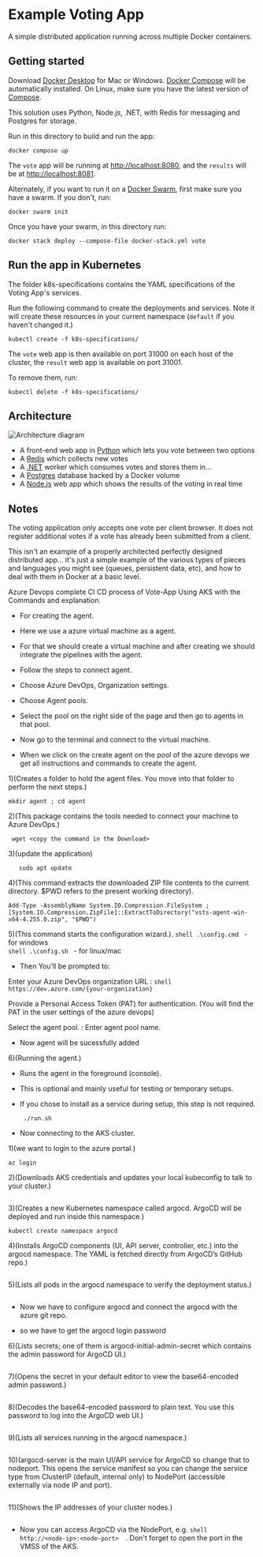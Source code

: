 # Example Voting App

A simple distributed application running across multiple Docker containers.

## Getting started

Download [Docker Desktop](https://www.docker.com/products/docker-desktop) for Mac or Windows. [Docker Compose](https://docs.docker.com/compose) will be automatically installed. On Linux, make sure you have the latest version of [Compose](https://docs.docker.com/compose/install/).

This solution uses Python, Node.js, .NET, with Redis for messaging and Postgres for storage.

Run in this directory to build and run the app:

```shell
docker compose up
```

The `vote` app will be running at [http://localhost:8080](http://localhost:8080), and the `results` will be at [http://localhost:8081](http://localhost:8081).

Alternately, if you want to run it on a [Docker Swarm](https://docs.docker.com/engine/swarm/), first make sure you have a swarm. If you don't, run:

```shell
docker swarm init
```

Once you have your swarm, in this directory run:

```shell
docker stack deploy --compose-file docker-stack.yml vote
```

## Run the app in Kubernetes

The folder k8s-specifications contains the YAML specifications of the Voting App's services.

Run the following command to create the deployments and services. Note it will create these resources in your current namespace (`default` if you haven't changed it.)

```shell
kubectl create -f k8s-specifications/
```

The `vote` web app is then available on port 31000 on each host of the cluster, the `result` web app is available on port 31001.

To remove them, run:

```shell
kubectl delete -f k8s-specifications/
```

## Architecture

![Architecture diagram](architecture.excalidraw.png)

* A front-end web app in [Python](/vote) which lets you vote between two options
* A [Redis](https://hub.docker.com/_/redis/) which collects new votes
* A [.NET](/worker/) worker which consumes votes and stores them in…
* A [Postgres](https://hub.docker.com/_/postgres/) database backed by a Docker volume
* A [Node.js](/result) web app which shows the results of the voting in real time

## Notes

The voting application only accepts one vote per client browser. It does not register additional votes if a vote has already been submitted from a client.

This isn't an example of a properly architected perfectly designed distributed app... it's just a simple
example of the various types of pieces and languages you might see (queues, persistent data, etc), and how to
deal with them in Docker at a basic level.

Azure Devops complete CI CD process of Vote-App Using AKS with the Commands and explanation.  


*   For creating the agent.

- Here we use a azure virtual machine as a agent.

- For that we should create a virtual machine and after creating we should integrate the pipelines with the agent.


* Follow the steps to connect agent.

 - Choose Azure DevOps, Organization settings.

 - Choose Agent pools.

 - Select the pool on the right side of the page and then go to agents in that pool.

 - Now go to the terminal and connect to the virtual machine.

 - When we click on the create agent on the pool of the azure devops we get all instructions and commands to create the agent.

1)(Creates a folder  to hold the agent files. You move into that folder to perform the next steps.)
   ```shell
   mkdir agent ; cd agent
   ``` 
2)(This package contains the tools needed to connect your machine to Azure DevOps.)
   ```shell
    wget <copy the command in the Download>
   ```             
3)(update the application)
   ```shell
      sudo apt update
   ```                                    

      
 4)(This command extracts the downloaded ZIP file contents to the current directory. $PWD refers to the present working directory).
 ```shell
Add-Type -AssemblyName System.IO.Compression.FileSystem ; [System.IO.Compression.ZipFile]::ExtractToDirectory("vsts-agent-win-x64-4.255.0.zip", "$PWD")
```

5)(This command starts the configuration wizard.).
   ```shell .\config.cmd ```  - for windows                         
   ```shell .\config.sh ```   - for linux/mac


- Then You’ll be prompted to:

Enter your Azure DevOps organization URL :  ```shell https://dev.azure.com/{your-organization} ```

Provide a Personal Access Token (PAT) for authentication.             (You will find the PAT in the user settings of the azure devops)

Select the agent pool.   :  Enter agent pool name.

- Now agent will be sucessfully added 


6)(Running the agent.)
- Runs the agent in the foreground (console).

- This is optional and mainly useful for testing or temporary setups.

- If you chose to install as a service during setup, this step is not required.
   ```shell
    ./run.sh                                                   
    ```
 

* Now connecting to the AKS cluster.

1)(we want to login to the azure portal.)                                                                                                  
```shell
az login
```  
2)(Downloads AKS credentials and updates your local kubeconfig to talk to your cluster.)

```shell az aks get-credentials --name voteappcluster --overwrite-existing --resource-group vote-app-ci
```        

3)(Creates a new Kubernetes namespace called argocd. ArgoCD will be deployed and run inside this namespace.)
```shell
kubectl create namespace argocd
```                                    



4)(Installs ArgoCD components (UI, API server, controller, etc.) into the argocd namespace. The YAML is fetched directly from ArgoCD’s GitHub repo.)
```shell kubectl apply -n argocd -f https://raw.githubusercontent.com/argoproj/argo-cd/stable/manifests/install.yaml
```                    


5)(Lists all pods in the argocd namespace to verify the deployment status.)
```shell kubectl get pods -n argocd
```                                      



*  Now we have to configure argocd and connect the argocd with the azure git repo.

- so we have to get the argocd login password

6)(Lists secrets; one of them is argocd-initial-admin-secret which contains the admin password for ArgoCD UI.)
```shell  kubectl get secrets -n argocd
```                                

7)(Opens the secret in your default editor to view the base64-encoded admin password.)
```shell  kubectl edit secret argocd-initial-admin-secret -n argocd      
```

8)(Decodes the base64-encoded password to plain text. You use this password to log into the ArgoCD web UI.)
```shell  echo UDhCV0hZYjJTWWdKbDRpQQ== | base64 --decode
```              


9)(Lists all services running in the argocd namespace.)
```shell  kubectl get svc -n argocd
```                                    


10)(argocd-server is the main UI/API service for ArgoCD so change that to nodeport. This opens the service manifest so you can change the service type from ClusterIP (default, internal only) to NodePort (accessible externally via node IP and port).
```shell  kubectl edit svc argocd-server -n argocd
```             






11)(Shows the IP addresses of your cluster nodes.)
```shell  kubectl get nodes -o wide
```                                       



-  Now you can access ArgoCD via the NodePort, e.g. ```shell   http://<node-ip>:<node-port>  ```. Don't forget to open the port in the VMSS of the AKS.
